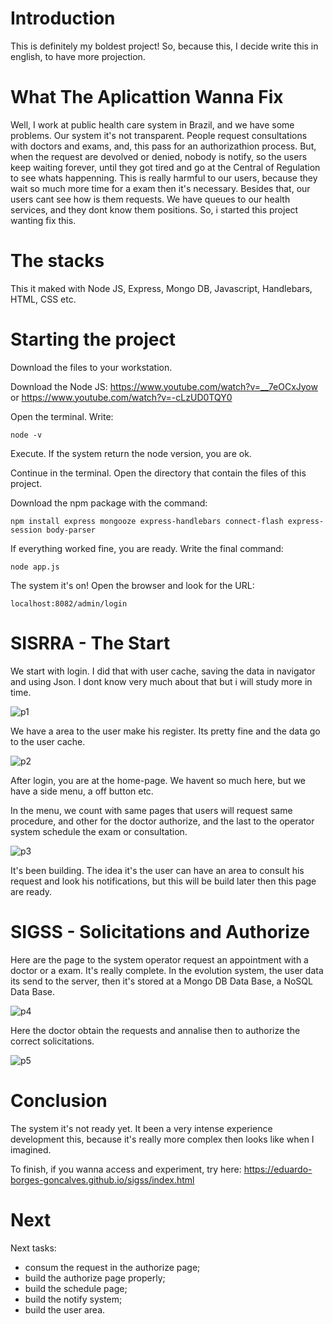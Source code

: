 # Introduction

This is definitely my boldest project! So, because this, I decide write this in english, to have more projection. 

# What The Aplicattion Wanna Fix

Well, I work at public health care system in Brazil, and we have some problems. Our system it's not transparent. People request consultations with doctors and exams, and, this pass for an authorizathion process. But, when the request are devolved or denied, nobody is notify, so the users keep waiting forever, until they got tired and go at the Central of Regulation to see whats happenning. This is really harmful to our users, because they wait so much more time for a exam then it's necessary. 
Besides that, our users cant see how is them requests. We have queues to our health services, and they dont know them positions. So, i started this project wanting fix this. 

# The stacks

This it maked with Node JS, Express, Mongo DB, Javascript, Handlebars, HTML, CSS etc. 


# Starting the project

Download the files to your workstation. 

Download the Node JS: https://www.youtube.com/watch?v=__7eOCxJyow or https://www.youtube.com/watch?v=-cLzUD0TQY0

Open the terminal. Write: 

`node -v`

Execute. If the system return the node version, you are ok. 

Continue in the terminal. Open the directory that contain the files of this project. 

Download the npm package with the command: 

`npm install express mongooze express-handlebars connect-flash express-session body-parser`

If everything worked fine, you are ready. Write the final command: 

``node app.js``

The system it's on! Open the browser and look for the URL: 

`localhost:8082/admin/login`

# SISRRA - The Start

We start with login. I did that with user cache, saving the data in navigator and using Json. I dont know very much about that but i will study more in time.


![p1](https://user-images.githubusercontent.com/92747098/150890060-1dbbae04-79ab-438a-a2e6-43fa14698515.jpeg)


We have a area to the user make his register. Its pretty fine and the data go to the user cache. 


![p2](https://user-images.githubusercontent.com/92747098/150890173-6b3b02c3-a38d-4870-b4af-7d7f85b42c37.jpeg)


After login, you are at the home-page. We havent so much here, but we have a side menu, a off button etc. 


In the menu, we count with same pages that users will request same procedure, and other for the doctor authorize, and the last to the operator system schedule the exam or consultation. 


![p3](https://user-images.githubusercontent.com/92747098/150890202-4e60dccb-45d2-4299-a7a4-ea1ce8d9a2d4.jpeg)


It's been building. The idea it's the user can have an area to consult his request and look his notifications, but this will be build later then this page are ready. 


# SIGSS - Solicitations and Authorize

Here are the page to the system operator request an appointment with a doctor or a exam. It's really complete. In the evolution system, the user data its send to the server, then it's stored at a Mongo DB Data Base, a NoSQL Data Base. 


![p4](https://user-images.githubusercontent.com/92747098/150890356-0ec478fd-e96f-46c2-90b3-d21305c14ebb.jpeg)


Here the doctor obtain the requests and annalise then to authorize the correct solicitations. 


![p5](https://user-images.githubusercontent.com/92747098/150890446-52f781b5-6e61-4b4f-beb0-9f8be7e2f311.jpeg)


# Conclusion 

The system it's not ready yet. It been a very intense experience development this, because it's really more complex then looks like when I imagined. 

To finish, if you wanna access and experiment, try here: https://eduardo-borges-goncalves.github.io/sigss/index.html

# Next

Next tasks: 
- consum the request in the authorize page;
- build the authorize page properly;
- build the schedule page; 
- build the notify system; 
- build the user area. 
